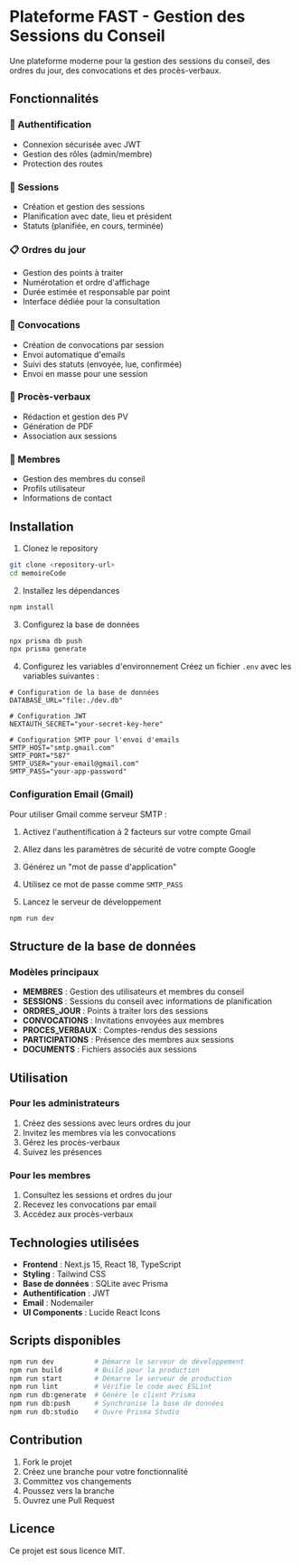 # Plateforme FAST - Gestion des Sessions du Conseil

Une plateforme moderne pour la gestion des sessions du conseil, des ordres du jour, des convocations et des procès-verbaux.

## Fonctionnalités

### 🔐 Authentification
- Connexion sécurisée avec JWT
- Gestion des rôles (admin/membre)
- Protection des routes

### 📅 Sessions
- Création et gestion des sessions
- Planification avec date, lieu et président
- Statuts (planifiée, en cours, terminée)

### 📋 Ordres du jour
- Gestion des points à traiter
- Numérotation et ordre d'affichage
- Durée estimée et responsable par point
- Interface dédiée pour la consultation

### 📧 Convocations
- Création de convocations par session
- Envoi automatique d'emails
- Suivi des statuts (envoyée, lue, confirmée)
- Envoi en masse pour une session

### 📄 Procès-verbaux
- Rédaction et gestion des PV
- Génération de PDF
- Association aux sessions

### 👥 Membres
- Gestion des membres du conseil
- Profils utilisateur
- Informations de contact

## Installation

1. Clonez le repository
```bash
git clone <repository-url>
cd memoireCode
```

2. Installez les dépendances
```bash
npm install
```

3. Configurez la base de données
```bash
npx prisma db push
npx prisma generate
```

4. Configurez les variables d'environnement
Créez un fichier `.env` avec les variables suivantes :

```env
# Configuration de la base de données
DATABASE_URL="file:./dev.db"

# Configuration JWT
NEXTAUTH_SECRET="your-secret-key-here"

# Configuration SMTP pour l'envoi d'emails
SMTP_HOST="smtp.gmail.com"
SMTP_PORT="587"
SMTP_USER="your-email@gmail.com"
SMTP_PASS="your-app-password"
```

### Configuration Email (Gmail)

Pour utiliser Gmail comme serveur SMTP :

1. Activez l'authentification à 2 facteurs sur votre compte Gmail
2. Allez dans les paramètres de sécurité de votre compte Google
3. Générez un "mot de passe d'application"
4. Utilisez ce mot de passe comme `SMTP_PASS`

5. Lancez le serveur de développement
```bash
npm run dev
```

## Structure de la base de données

### Modèles principaux

- **MEMBRES** : Gestion des utilisateurs et membres du conseil
- **SESSIONS** : Sessions du conseil avec informations de planification
- **ORDRES_JOUR** : Points à traiter lors des sessions
- **CONVOCATIONS** : Invitations envoyées aux membres
- **PROCES_VERBAUX** : Comptes-rendus des sessions
- **PARTICIPATIONS** : Présence des membres aux sessions
- **DOCUMENTS** : Fichiers associés aux sessions

## Utilisation

### Pour les administrateurs
1. Créez des sessions avec leurs ordres du jour
2. Invitez les membres via les convocations
3. Gérez les procès-verbaux
4. Suivez les présences

### Pour les membres
1. Consultez les sessions et ordres du jour
2. Recevez les convocations par email
3. Accédez aux procès-verbaux

## Technologies utilisées

- **Frontend** : Next.js 15, React 18, TypeScript
- **Styling** : Tailwind CSS
- **Base de données** : SQLite avec Prisma
- **Authentification** : JWT
- **Email** : Nodemailer
- **UI Components** : Lucide React Icons

## Scripts disponibles

```bash
npm run dev          # Démarre le serveur de développement
npm run build        # Build pour la production
npm run start        # Démarre le serveur de production
npm run lint         # Vérifie le code avec ESLint
npm run db:generate  # Génère le client Prisma
npm run db:push      # Synchronise la base de données
npm run db:studio    # Ouvre Prisma Studio
```

## Contribution

1. Fork le projet
2. Créez une branche pour votre fonctionnalité
3. Committez vos changements
4. Poussez vers la branche
5. Ouvrez une Pull Request

## Licence

Ce projet est sous licence MIT. 